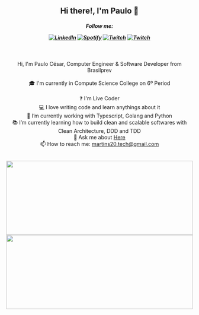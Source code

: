 <h2 align="center">Hi there!, I'm Paulo 🖖</h2>
<h5 align="center">
 <i>Follow me:</i><br>

<a href="https://www.linkedin.com/in/martins20" target="_blank"><img src="https://img.shields.io/badge/LinkedIn-%230077B5.svg?&style=flat-square&logo=linkedin&logoColor=white" alt="LinkedIn"></a>
<a href="https://open.spotify.com/user/freelord860?si=c241ca706fde437a" target="_blank"><img src="https://img.shields.io/badge/Spotify-%231ED760.svg?&style=flat-square&logo=spotify&logoColor=white" alt="Spotify"></a>
<a href="https://www.twitch.tv/mmartinss20" target="_blank"><img src="https://img.shields.io/badge/mmartinss20-%239146FF.svg?style=flat-square&logo=Twitch&logoColor=white" alt="Twitch"></a>
<a href="https://www.youtube.com/channel/UClwZ7fTsMgPxqIkCJJ3Ys7Q" target="_blank"><img src="https://img.shields.io/badge/martins20-%23FF0000.svg?style=flat-square&logo=YouTube&logoColor=white" alt="Twitch"></a>
</h5>
<br>
<p align="center">
  Hi, I'm Paulo César, Computer Engineer & Software Developer from Brasilprev
  <br>
  <br>
  🎓 I'm currently in Compute Science College on 6º Period
  <br>
  <br>
  ❓ I'm Live Coder
  <br>
  💻 I love writing code and learn anythings about it
  <br>
  🔬 I’m currently working with Typescript, Golang and Python
  <br>
  📚 I’m currently learning how to build clean and scalable softwares with Clean Architecture, DDD and TDD
  <br>
  💬 Ask me about <a href="https://github.com/martins20/martins20/issues" title="Issues">Here</a>
  <br>
  📫 How to reach me: <a href="mailto: martins20.tech@gmail.com">martins20.tech@gmail.com</a>
</p>

<br />

<section>
<a href="https://github.com/anuraghazra/github-readme-stats" title="Go to Source"><img width="100%" height="200" src="https://github-readme-stats.vercel.app/api/top-langs/?username=martins20&layout=compact&theme=dark"></a></section>
<a href="https://github.com/anuraghazra/github-readme-stats" title="Go to Source"><img width="100%" height="200" src="https://github-readme-stats.vercel.app/api?username=martins20&show_icons=true&theme=dark"></a>
